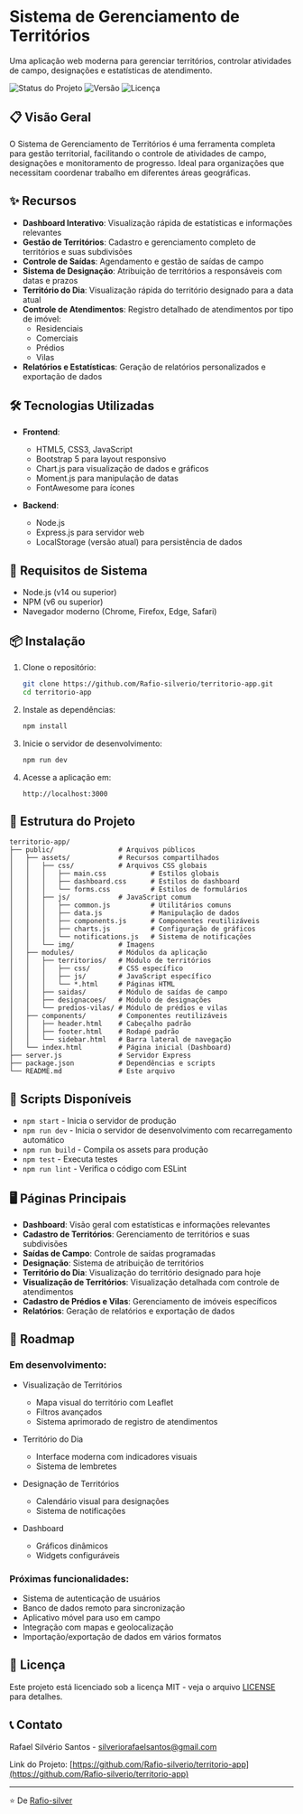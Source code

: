 # Sistema de Gerenciamento de Territórios

Uma aplicação web moderna para gerenciar territórios, controlar atividades de campo, designações e estatísticas de atendimento.

![Status do Projeto](https://img.shields.io/badge/status-em%20desenvolvimento-yellow)
![Versão](https://img.shields.io/badge/version-1.0.0-blue)
![Licença](https://img.shields.io/badge/license-MIT-green)

## 📋 Visão Geral

O Sistema de Gerenciamento de Territórios é uma ferramenta completa para gestão territorial, facilitando o controle de atividades de campo, designações e monitoramento de progresso. Ideal para organizações que necessitam coordenar trabalho em diferentes áreas geográficas.

## ✨ Recursos

- **Dashboard Interativo**: Visualização rápida de estatísticas e informações relevantes
- **Gestão de Territórios**: Cadastro e gerenciamento completo de territórios e suas subdivisões
- **Controle de Saídas**: Agendamento e gestão de saídas de campo
- **Sistema de Designação**: Atribuição de territórios a responsáveis com datas e prazos
- **Território do Dia**: Visualização rápida do território designado para a data atual
- **Controle de Atendimentos**: Registro detalhado de atendimentos por tipo de imóvel:
  - Residenciais
  - Comerciais
  - Prédios
  - Vilas
- **Relatórios e Estatísticas**: Geração de relatórios personalizados e exportação de dados

## 🛠️ Tecnologias Utilizadas

- **Frontend**:
  - HTML5, CSS3, JavaScript
  - Bootstrap 5 para layout responsivo
  - Chart.js para visualização de dados e gráficos
  - Moment.js para manipulação de datas
  - FontAwesome para ícones

- **Backend**:
  - Node.js
  - Express.js para servidor web
  - LocalStorage (versão atual) para persistência de dados

## 🔧 Requisitos de Sistema

- Node.js (v14 ou superior)
- NPM (v6 ou superior)
- Navegador moderno (Chrome, Firefox, Edge, Safari)

## 📦 Instalação

1. Clone o repositório:
   ```bash
   git clone https://github.com/Rafio-silverio/territorio-app.git
   cd territorio-app
   ```

2. Instale as dependências:
   ```bash
   npm install
   ```

3. Inicie o servidor de desenvolvimento:
   ```bash
   npm run dev
   ```

4. Acesse a aplicação em:
   ```
   http://localhost:3000
   ```

## 📂 Estrutura do Projeto

```
territorio-app/
├── public/                # Arquivos públicos
│   ├── assets/            # Recursos compartilhados
│   │   ├── css/           # Arquivos CSS globais
│   │   │   ├── main.css           # Estilos globais
│   │   │   ├── dashboard.css      # Estilos do dashboard
│   │   │   └── forms.css          # Estilos de formulários
│   │   ├── js/            # JavaScript comum
│   │   │   ├── common.js          # Utilitários comuns
│   │   │   ├── data.js            # Manipulação de dados
│   │   │   ├── components.js      # Componentes reutilizáveis
│   │   │   ├── charts.js          # Configuração de gráficos
│   │   │   └── notifications.js   # Sistema de notificações
│   │   └── img/           # Imagens
│   ├── modules/           # Módulos da aplicação
│   │   ├── territorios/   # Módulo de territórios
│   │   │   ├── css/       # CSS específico
│   │   │   ├── js/        # JavaScript específico
│   │   │   └── *.html     # Páginas HTML
│   │   ├── saidas/        # Módulo de saídas de campo
│   │   ├── designacoes/   # Módulo de designações
│   │   └── predios-vilas/ # Módulo de prédios e vilas
│   ├── components/        # Componentes reutilizáveis
│   │   ├── header.html    # Cabeçalho padrão
│   │   ├── footer.html    # Rodapé padrão
│   │   └── sidebar.html   # Barra lateral de navegação
│   └── index.html         # Página inicial (Dashboard)
├── server.js              # Servidor Express
├── package.json           # Dependências e scripts
└── README.md              # Este arquivo
```

## 🚀 Scripts Disponíveis

- `npm start` - Inicia o servidor de produção
- `npm run dev` - Inicia o servidor de desenvolvimento com recarregamento automático
- `npm run build` - Compila os assets para produção
- `npm test` - Executa testes
- `npm run lint` - Verifica o código com ESLint

## 🖥️ Páginas Principais

- **Dashboard**: Visão geral com estatísticas e informações relevantes
- **Cadastro de Territórios**: Gerenciamento de territórios e suas subdivisões
- **Saídas de Campo**: Controle de saídas programadas
- **Designação**: Sistema de atribuição de territórios
- **Território do Dia**: Visualização do território designado para hoje
- **Visualização de Territórios**: Visualização detalhada com controle de atendimentos
- **Cadastro de Prédios e Vilas**: Gerenciamento de imóveis específicos
- **Relatórios**: Geração de relatórios e exportação de dados

## 🔄 Roadmap

### Em desenvolvimento:
- Visualização de Territórios
  - Mapa visual do território com Leaflet
  - Filtros avançados
  - Sistema aprimorado de registro de atendimentos

- Território do Dia
  - Interface moderna com indicadores visuais
  - Sistema de lembretes

- Designação de Territórios
  - Calendário visual para designações
  - Sistema de notificações

- Dashboard
  - Gráficos dinâmicos
  - Widgets configuráveis

### Próximas funcionalidades:
- Sistema de autenticação de usuários
- Banco de dados remoto para sincronização
- Aplicativo móvel para uso em campo
- Integração com mapas e geolocalização
- Importação/exportação de dados em vários formatos

## 📄 Licença

Este projeto está licenciado sob a licença MIT - veja o arquivo [LICENSE](LICENSE) para detalhes.

## 📞 Contato

Rafael Silvério Santos - [silveriorafaelsantos@gmail.com](mailto:silveriorafaelsantos@gmail.com)

Link do Projeto: [https://github.com/Rafio-silverio/territorio-app](https://github.com/Rafio-silverio/territorio-app)

---

⭐️ De [Rafio-silver](https://github.com/Rafio-silver)
